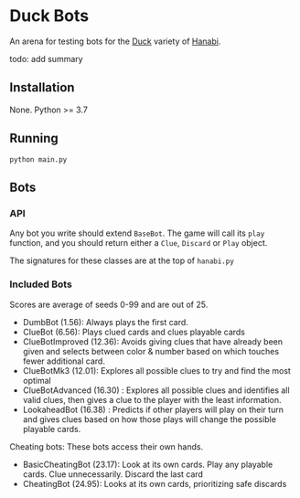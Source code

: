 # Duck Bots

An arena for testing bots for the [Duck](https://github.com/Hanabi-Live/hanabi-live/blob/main/docs/variants.md#duck) variety of [Hanabi](https://hanab.live/lobby). 

todo: add summary

## Installation

None. Python >= 3.7

## Running

```
python main.py
```

## Bots

### API

Any bot you write should extend `BaseBot`. The game will call its `play` function, and you should return either a `Clue`, `Discard` or `Play` object.

The signatures for these classes are at the top of `hanabi.py`

### Included Bots

Scores are average of seeds 0-99 and are out of 25.

- DumbBot (1.56): Always plays the first card.
- ClueBot (6.56): Plays clued cards and clues playable cards
- ClueBotImproved (12.36): Avoids giving clues that have already been given and selects between color & number based on which touches fewer additional card.
- ClueBotMk3 (12.01): Explores all possible clues to try and find the most optimal
- ClueBotAdvanced (16.30) : Explores all possible clues and identifies all valid clues, then gives a clue to the player with the least information.
- LookaheadBot (16.38) : Predicts if other players will play on their turn and gives clues based on how those plays will change the possible playable cards.

Cheating bots: These bots access their own hands.

- BasicCheatingBot (23.17): Look at its own cards. Play any playable cards. Clue unnecessarily. Discard the last card
- CheatingBot (24.95): Looks at its own cards, prioritizing safe discards
